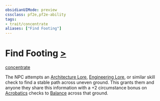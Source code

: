 ```yaml
---
obsidianUIMode: preview
cssclass: pf2e,pf2e-ability
tags:
- trait/concentrate
aliases: ["Find Footing"]
---
```

# Find Footing [>](/rules/core-rulebook/chapter-9-playing-the-game.md#Actions "Single Action")
[concentrate](/rules/traits/concentrate.md)  

The NPC attempts an [Architecture Lore](/compendium/skills.md#Lore), [Engineering Lore](/compendium/skills.md#Lore), or similar skill check to find a stable path across uneven ground. This grants them and anyone they share this information with a +2 circumstance bonus on [Acrobatics](/compendium/skills.md#Acrobatics) checks to [Balance](/rules/actions/balance.md) across that ground.